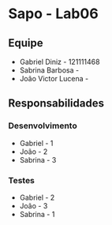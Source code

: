 # Sapo - Lab06

## Equipe 
- Gabriel Diniz - 121111468
- Sabrina Barbosa - 
- João Victor Lucena - 

## Responsabilidades
### Desenvolvimento
- Gabriel - 1
- João - 2
- Sabrina - 3
### Testes
- Gabriel - 2
- João - 3
- Sabrina - 1